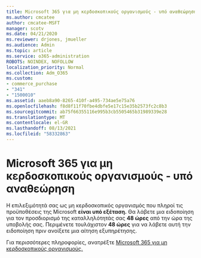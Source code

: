 ```yaml
---
title: Microsoft 365 για μη κερδοσκοπικούς οργανισμούς - υπό αναθεώρηση
ms.author: cmcatee
author: cmcatee-MSFT
manager: scotv
ms.date: 04/21/2020
ms.reviewer: drjones, jmueller
ms.audience: Admin
ms.topic: article
ms.service: o365-administration
ROBOTS: NOINDEX, NOFOLLOW
localization_priority: Normal
ms.collection: Adm_O365
ms.custom:
- commerce_purchase
- "341"
- "1500010"
ms.assetid: aaeb8a90-8265-410f-a495-734ae5e75a76
ms.openlocfilehash: f8d8f11f70fbe4dbfe5e17c15e35b2573fc2c8b3
ms.sourcegitcommit: ab75f66355116e995b3cb5505465b31989339e28
ms.translationtype: MT
ms.contentlocale: el-GR
ms.lasthandoff: 08/13/2021
ms.locfileid: "58332863"
---
```

# <a name="microsoft-365-for-nonprofits---under-review"></a>Microsoft 365 για μη κερδοσκοπικούς οργανισμούς - υπό αναθεώρηση

Η επιλεξιμότητά σας ως μη κερδοσκοπικός οργανισμός που πληροί τις προϋποθέσεις της Microsoft **είναι υπό εξέταση.** Θα λάβετε μια ειδοποίηση για τον προσδιορισμό της καταλληλότητάς σας **48 ώρες** από την ώρα της υποβολής σας. Περιμένετε τουλάχιστον **48 ώρες** για να λάβετε αυτή την ειδοποίηση πριν ανοίξετε μια αίτηση εξυπηρέτησης. 

Για περισσότερες πληροφορίες, ανατρέξτε [Microsoft 365 για μη κερδοσκοπικούς οργανισμούς.](https://www.microsoft.com/nonprofits/microsoft-365) 
